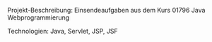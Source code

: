 Projekt-Beschreibung:
Einsendeaufgaben aus dem Kurs 01796 Java Webprogrammierung

Technologien:
Java, Servlet, JSP, JSF